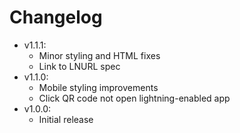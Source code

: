 # Changelog

* v1.1.1:
  * Minor styling and HTML fixes
  * Link to LNURL spec
* v1.1.0:
  * Mobile styling improvements
  * Click QR code not open lightning-enabled app
* v1.0.0:
  * Initial release
